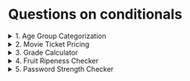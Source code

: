 # Questions on conditionals

<details>
<summary>1. Age Group Categorization </summary>
Classify a person's age group: Child ( < 13), Tennager (13 < 19), Adult (20 -59), Senior (60+).
</details>

<details>
<summary>2. Movie Ticket Pricing </summary>
Movie tickets are priced based on age: $12 for adults (18 and over), $8 for children. Everyone gets a $2 discount on wednesday.
</details>

<details>
<summary>3. Grade Calculator</summary>
Assign a letter grade based on a student's score: A(90-100), B(80-89), C(70-79), D(60-69), F(below 60).
</details>

<details>
<summary>4. Fruit Ripeness Checker</summary>
Determine if a fruit is ripe, overripe, or unripe based on its color. (e.g., Banana: Green - Unique, Yellow - Ripe, Brown - Overripe)
</details>

<details>
<summary>5. Password Strength Checker</summary>
Check if a password is "Weak", "Medium", "Strong". Criteria  < 6 chars (weak), 6-10 chars(Medium), > 10 chars(Strong).
</details>